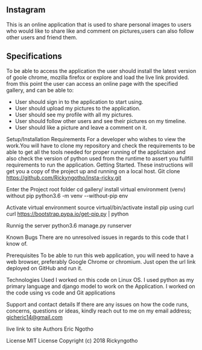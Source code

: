 ## Instagram
This is an online application that is used to share personal images to users who would like to share like and comment on pictures,users can also follow other users and friend them.

## Specifications
To be able to access the application the user should install the latest version of goole chrome, mozilla firefox or explore and load the live link provided. from this point the user can access an online page with the specified gallery, and can be able to:

+ User should sign in to the application to start using.
+ User should upload my pictures to the application.
+ User should see my profile with all my pictures.
+ User should follow other users and see their pictures on my timeline.
+ User should like a picture and leave a comment on it.

Setup/Installation Requirements
For a developer who wishes to view the work.You will have to clone my repository and check the requirements to be able to get all the tools needed for proper running of the applictaion and also check the version of python used from the runtime to assert you fullfill requirements to run the application. Getting Started. These instructions will get you a copy of the project up and running on a local host.
Git clone https://github.com/Rickyngotho/insta-ricky.git

Enter the Project root folder cd gallery/ install virtual environment (venv) without pip python3.6 -m venv --without-pip env

Activate virtual environment source virtual/bin/activate install pip using curl curl https://bootstrap.pypa.io/get-pip.py | python

Runnig the server python3.6 manage.py runserver

Known Bugs
There are no unresolved issues in regards to this code that I know of.

Prerequisites
To be able to run this web application, you will need to have a web browser, preferably Google Chrome or chromium. Just open the url link deployed on GitHub and run it.

Technologies Used
I worked on this code on Linux OS. I used python as my primary language and django model to work on the Application. I worked on the code using vs code and Git applications

Support and contact details
If there are any issues on how the code runs, concerns, questions or ideas, kindly reach out to me on my email address; gicheric14@gmail.com

live link to site
Authors
Eric Ngotho

License
MIT License
Copyright (c) 2018 Rickyngotho